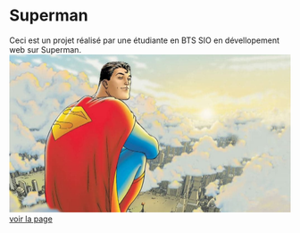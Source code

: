 # Superman
Ceci est un projet réalisé par une étudiante en BTS SIO en dévellopement web sur Superman.
![cover](./asset/supermaan.jpeg)
[voir la page](https://houdazay.github.io/superman/)